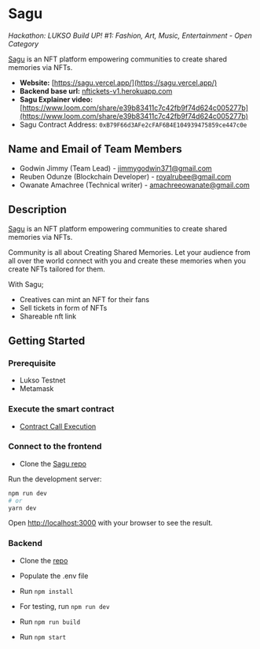 # Sagu

_Hackathon: LUKSO Build UP! #1: Fashion, Art, Music, Entertainment - Open Category_

[Sagu](https://sagu.vercel.app/) is an NFT platform empowering communities to create shared memories via NFTs.

- **Website:** [https://sagu.vercel.app/](https://sagu.vercel.app/)
- **Backend base url:** [nftickets-v1.herokuapp.com](nftickets-v1.herokuapp.com)
- **Sagu Explainer video:** [https://www.loom.com/share/e39b83411c7c42fb9f74d624c005277b](https://www.loom.com/share/e39b83411c7c42fb9f74d624c005277b)
- Sagu Contract Address: `0xB79F66d3AFe2cFAF6B4E104939475859ce447c0e`

## Name and Email of Team Members

- Godwin Jimmy (Team Lead) - jimmygodwin371@gmail.com
- Reuben Odunze (Blockchain Developer) - royalrubee@gmail.com
- Owanate Amachree (Technical writer) - amachreeowanate@gmail.com

## Description

[Sagu](https://sagu.vercel.app/) is an NFT platform empowering communities to create shared memories via NFTs.

Community is all about Creating Shared Memories. Let your audience from all over the world connect with you and create these memories when you create NFTs tailored for them.

With Sagu;
- Creatives can mint an NFT for their fans
- Sell tickets in form of NFTs
- Shareable nft link

## Getting Started
### Prerequisite
- Lukso Testnet
- Metamask
### Execute the smart contract

- [Contract Call Execution](https://explorer.execution.l16.lukso.network/address/0xB79F66d3AFe2cFAF6B4E104939475859ce447c0e/transactions#address-tabs)

### Connect to the frontend
- Clone the [Sagu repo](https://github.com/noblejos/sagu)

Run the development server:

```bash
npm run dev
# or
yarn dev
```

Open [http://localhost:3000](http://localhost:3000) with your browser to see the result.

### Backend

- Clone the [repo](https://github.com/Next-Gen-Dev-Labs/SaguBE)

- Populate the .env file

- Run `npm install`
- For testing, run `npm run dev`
- Run `npm run build`
- Run `npm start`

